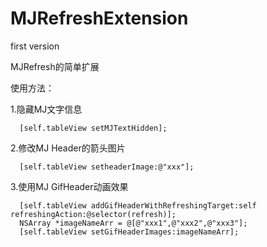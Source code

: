 # MJRefreshExtension
first version
     
MJRefresh的简单扩展
       
使用方法：
      
1.隐藏MJ文字信息
      
      [self.tableView setMJTextHidden];
       

2.修改MJ Header的箭头图片
      
      [self.tableView setheaderImage:@"xxx"];
       
    
3.使用MJ GifHeader动画效果
      
      [self.tableView addGifHeaderWithRefreshingTarget:self refreshingAction:@selector(refresh)];
      NSArray *imageNameArr = @[@"xxx1",@"xxx2",@"xxx3"];
      [self.tableView setGifHeaderImages:imageNameArr];
  
